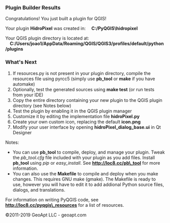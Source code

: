 ﻿### **Plugin Builder Results**
Congratulations! You just built a plugin for QGIS!

Your plugin **HidroPixel** was created in:
`  `**C:/PyQGIS\hidropixel** 

Your QGIS plugin directory is located at:
`  `**C:/Users/joao1/AppData/Roaming/QGIS/QGIS3/profiles/default/python/plugins**
### **What's Next**
1. If resources.py is not present in your plugin directory, compile the resources file using pyrcc5 (simply use **pb\_tool** or **make** if you have automake) 
1. Optionally, test the generated sources using **make test** (or run tests from your IDE) 
1. Copy the entire directory containing your new plugin to the QGIS plugin directory (see Notes below) 
1. Test the plugin by enabling it in the QGIS plugin manager 
1. Customize it by editing the implementation file **hidroPixel.py**
1. Create your own custom icon, replacing the default **icon.png**
1. Modify your user interface by opening **hidroPixel\_dialog\_base.ui** in Qt Designer 

Notes: 

- You can use **pb\_tool** to compile, deploy, and manage your plugin. Tweak the *pb\_tool.cfg* file included with your plugin as you add files. Install **pb\_tool** using *pip* or *easy\_install*. See **http://loc8.cc/pb\_tool** for more information. 
- You can also use the **Makefile** to compile and deploy when you make changes. This requires GNU make (gmake). The Makefile is ready to use, however you will have to edit it to add addional Python source files, dialogs, and translations. 

For information on writing PyQGIS code, see **http://loc8.cc/pyqgis\_resources** for a list of resources. 

©2011-2019 GeoApt LLC - geoapt.com 
